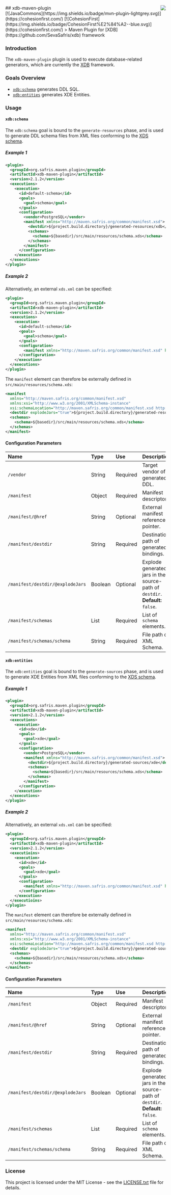 <img src="http://safris.org/logo.png" align="right"/>
## xdb-maven-plugin<br>[![JavaCommons](https://img.shields.io/badge/mvn-plugin-lightgrey.svg)](https://cohesionfirst.com/) [![CohesionFirst](https://img.shields.io/badge/CohesionFirst%E2%84%A2--blue.svg)](https://cohesionfirst.com/)
> Maven Plugin for [XDB](https://github.com/SevaSafris/xdb) framework

### Introduction

The `xdb-maven-plugin` plugin is used to execute database-related generators, which are currently the [XDB](https://github.com/SevaSafris/xdb) framework.

### Goals Overview

* [`xdb:schema`](#xdbschema) generates DDL SQL.
* [`xdb:entities`](#xdbentities) generates XDE Entities.

### Usage

#### `xdb:schema`

The `xdb:schema` goal is bound to the `generate-resources` phase, and is used to generate DDL schema files from XML files conforming to the [XDS schema][xds-schema].

##### Example 1

```xml
<plugin>
  <groupId>org.safris.maven.plugin</groupId>
  <artifactId>xdb-maven-plugin</artifactId>
  <version>2.1.2</version>
  <executions>
    <execution>
      <id>default-schema</id>
      <goals>
        <goal>schema</goal>
      </goals>
      <configuration>
        <vendor>PostgreSQL</vendor>
        <manifest xmlns="http://maven.safris.org/common/manifest.xsd">
          <destdir>${project.build.directory}/generated-resources/xdb</destdir>
          <schemas>
            <schema>${basedir}/src/main/resources/schema.xds</schema>
          </schemas>
        </manifest>
      </configuration>
    </execution>
  </executions>
</plugin>
```

##### Example 2

Alternatively, an external `xds.xml` can be specified:

```xml
<plugin>
  <groupId>org.safris.maven.plugin</groupId>
  <artifactId>xdb-maven-plugin</artifactId>
  <version>2.1.2</version>
  <executions>
    <execution>
      <id>default-schema</id>
      <goals>
        <goal>schema</goal>
      </goals>
      <configuration>
        <manifest xmlns="http://maven.safris.org/common/manifest.xsd" href="${basedir}/src/main/resources/schema.xds"/>
      </configuration>
    </execution>
  </executions>
</plugin>
```

The `manifest` element can therefore be externally defined in `src/main/resources/schema.xds`:

```xml
<manifest
  xmlns="http://maven.safris.org/common/manifest.xsd"
  xmlns:xsi="http://www.w3.org/2001/XMLSchema-instance"
  xsi:schemaLocation="http://maven.safris.org/common/manifest.xsd http://maven.safris.org/common/manifest.xsd">
  <destdir explodeJars="true">${project.build.directory}/generated-resources/xdb</destdir>
  <schemas>
    <schema>${basedir}/src/main/resources/schema.xds</schema>
  </schemas>
</manifest>
```

#### Configuration Parameters

| Name                             | Type    | Use      | Description                                                                   |
|:---------------------------------|:--------|:---------|:------------------------------------------------------------------------------|
| `/vendor`                        | String  | Required | Target vendor of generated DDL.                                               |
| `/manifest`                      | Object  | Required | Manifest descriptor.                                                          |
| `/manifest/@href`                | String  | Optional | External manifest reference pointer.                                          |
| `/manifest/destdir`              | String  | Required | Destination path of generated bindings.                                       |
| `/manifest/destdir/@explodeJars` | Boolean | Optional | Explode generated jars in the source-path of `destdir`. **Default:** `false`. |
| `/manifest/schemas`              | List    | Required | List of `schema` elements.                                                    |
| `/manifest/schemas/schema`       | String  | Required | File path of XML Schema.                                                      |

#### `xdb:entities`

The `xdb:entities` goal is bound to the `generate-sources` phase, and is used to generate XDE Entities from XML files conforming to the [XDS schema][xds-schema].

##### Example 1

```xml
<plugin>
  <groupId>org.safris.maven.plugin</groupId>
  <artifactId>xdb-maven-plugin</artifactId>
  <version>2.1.2</version>
  <executions>
    <execution>
      <id>xde</id>
      <goals>
        <goal>xde</goal>
      </goals>
      <configuration>
        <vendor>PostgreSQL</vendor>
        <manifest xmlns="http://maven.safris.org/common/manifest.xsd">
          <destdir>${project.build.directory}/generated-sources/xde</destdir>
          <schemas>
            <schema>${basedir}/src/main/resources/schema.xds</schema>
          </schemas>
        </manifest>
      </configuration>
    </execution>
  </executions>
</plugin>
```

##### Example 2

Alternatively, an external `xds.xml` can be specified:

```xml
<plugin>
  <groupId>org.safris.maven.plugin</groupId>
  <artifactId>xdb-maven-plugin</artifactId>
  <version>2.1.2</version>
  <executioins>
    <execution>
      <id>xde</id>
      <goals>
        <goal>xde</goal>
      </goals>
      <configuration>
        <manifest xmlns="http://maven.safris.org/common/manifest.xsd" href="${basedir}/src/main/resources/schema.xds"/>
      </configuration>
    </execution>
  </executioins>
</plugin>
```

The `manifest` element can therefore be externally defined in `src/main/resources/schema.xds`:

```xml
<manifest
  xmlns="http://maven.safris.org/common/manifest.xsd"
  xmlns:xsi="http://www.w3.org/2001/XMLSchema-instance"
  xsi:schemaLocation="http://maven.safris.org/common/manifest.xsd http://maven.safris.org/common/manifest.xsd">
  <destdir explodeJars="true">${project.build.directory}/generated-sources/xde</destdir>
  <schemas>
    <schema>${basedir}/src/main/resources/schema.xds</schema>
  </schemas>
</manifest>
```

#### Configuration Parameters

| Name                             | Type    | Use      | Description                                                                   |
|:---------------------------------|:--------|:---------|:------------------------------------------------------------------------------|
| `/manifest`                      | Object  | Required | Manifest descriptor.                                                          |
| `/manifest/@href`                | String  | Optional | External manifest reference pointer.                                          |
| `/manifest/destdir`              | String  | Required | Destination path of generated bindings.                                       |
| `/manifest/destdir/@explodeJars` | Boolean | Optional | Explode generated jars in the source-path of `destdir`. **Default:** `false`. |
| `/manifest/schemas`              | List    | Required | List of `schema` elements.                                                    |
| `/manifest/schemas/schema`       | String  | Required | File path of XML Schema.                                                      |

### License

This project is licensed under the MIT License - see the [LICENSE.txt](LICENSE.txt) file for details.

[xds-schema]: https://github.com/SevaSafris/xdb/blob/master/schema/src/main/resources/xds.xsd